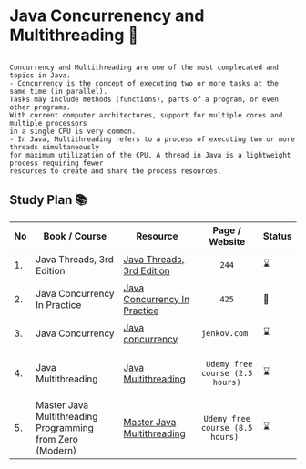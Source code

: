# Java Concurrenency and Multithreading :twisted_rightwards_arrows:

```

Concurrency and Multithreading are one of the most complecated and topics in Java. 
- Concurrency is the concept of executing two or more tasks at the same time (in parallel). 
Tasks may include methods (functions), parts of a program, or even other programs. 
With current computer architectures, support for multiple cores and multiple processors 
in a single CPU is very common.
- In Java, Multithreading refers to a process of executing two or more threads simultaneously 
for maximum utilization of the CPU. A thread in Java is a lightweight process requiring fewer 
resources to create and share the process resources.
```

## Study Plan 📚

|No|Book / Course|Resource|Page / Website|Status|
|--|----|--------|----|------|
|1.|Java Threads, 3rd Edition|[Java Threads, 3rd Edition](https://github.com/Urunov/Interview-Preparation-WAY/tree/master/Books/Java/JavaAdvanced/Java-Concurrency-and-Multithreading/Java%20Treads)|<p align="center">```244```</p>|:hourglass:|
|2.|Java Concurrency In Practice|[Java Concurrency In Practice](https://github.com/Urunov/Interview-Preparation-WAY/tree/master/Books/Java/JavaAdvanced/Java-Concurrency-and-Multithreading/Java-Concurrency-In-Practice)|<p align="center">```425```</p>|📖|
|3.|Java Concurrency|[Java concurrency](https://jenkov.com/tutorials/java-concurrency/concurrency-models.html)|<p align="center"> ```jenkov.com ``` </p> |:hourglass:|
|4.|Java Multithreading|[Java Multithreading](https://www.udemy.com/course/java-multithreading/?ranMID=39197&ranEAID=JVFxdTr9V80&ranSiteID=JVFxdTr9V80-EEiV7stkZNhFdubcWs._cw&LSNPUBID=JVFxdTr9V80&utm_source=aff-campaign&utm_medium=udemyads)|<p align="center">``` Udemy free course (2.5 hours)``` </p>|:hourglass:|
|5.|Master Java Multithreading Programming from Zero (Modern)|[Master Java Multithreading](https://www.udemy.com/course/java-multi-threading-programming/?ranMID=39197&ranEAID=JVFxdTr9V80&ranSiteID=JVFxdTr9V80-M7ZIY4IEDOE5n6csacdMrQ&LSNPUBID=JVFxdTr9V80&utm_source=aff-campaign&utm_medium=udemyads)|<p align="center"> ```Udemy free course (8.5 hours) ```</p>|:hourglass:|
